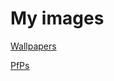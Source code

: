 # My images

[Wallpapers](https://github.com/n3k0girl/img/tree/main/wallpapers)

[PfPs](https://github.com/n3k0girl/img/tree/main/profilPictures)
